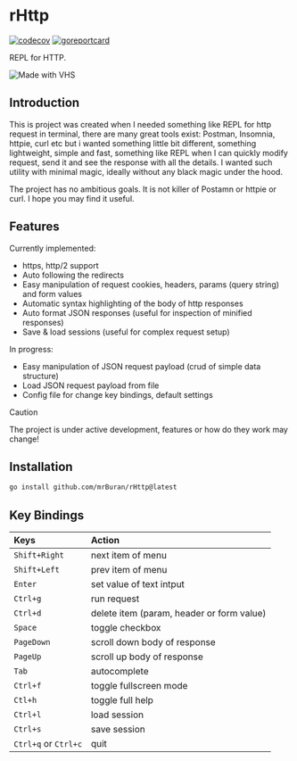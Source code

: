 # rHttp
[![codecov](https://codecov.io/gh/mrBuran/rHttp/graph/badge.svg?token=20IW0GY8R9)](https://codecov.io/gh/mrBuran/rHttp)
[![goreportcard](https://goreportcard.com/badge/github.com/mrBuran/rHttp)](https://goreportcard.com/report/github.com/mrBuran/redmine)

REPL for HTTP.

![Made with VHS](https://i.imgur.com/ck7chhL.gif)

## Introduction

This is project was created when I needed something like REPL for http request in terminal,
there are many great tools exist: Postman, Insomnia, httpie, curl etc
but i wanted something little bit different, something lightweight, simple and fast,
something like REPL when I can quickly modify request, send it and see the response
with all the details. I wanted such utility with minimal magic,
ideally without any black magic under the hood.

The project has no ambitious goals. It is not killer of Postamn or httpie or curl.
I hope you may find it useful.

## Features

Currently implemented:
- https, http/2 support
- Auto following the redirects
- Easy manipulation of request cookies, headers, params (query string) and form values
- Automatic syntax highlighting of the body of http responses
- Auto format JSON responses (useful for inspection of minified responses)
- Save & load sessions (useful for complex request setup)

In progress:
- Easy manipulation of JSON request payload (crud of simple data structure)
- Load JSON request payload from file
- Config file for change key bindings, default settings

> [!CAUTION]
> The project is under active development, features or how do they work may change!

## Installation

```sh
go install github.com/mrBuran/rHttp@latest
```

## Key Bindings

| Keys                 | Action                                     |
|:---------------------|:-------------------------------------------|
| `Shift+Right`        | next item of menu                          |
| `Shift+Left`         | prev item of menu                          |
| `Enter`              | set value of text intput                   |
| `Ctrl+g`             | run request                                |
| `Ctrl+d`             | delete item  (param, header or form value) |
| `Space`              | toggle checkbox                            |
| `PageDown`           | scroll down body of response               |
| `PageUp`             | scroll up body of response                 |
| `Tab`                | autocomplete                               |
| `Ctrl+f`             | toggle fullscreen mode                     |
| `Ctl+h`              | toggle full help                           |
| `Ctrl+l`             | load session                               |
| `Ctrl+s`             | save session                               |
| `Ctrl+q` or `Ctrl+c` | quit                                       |
